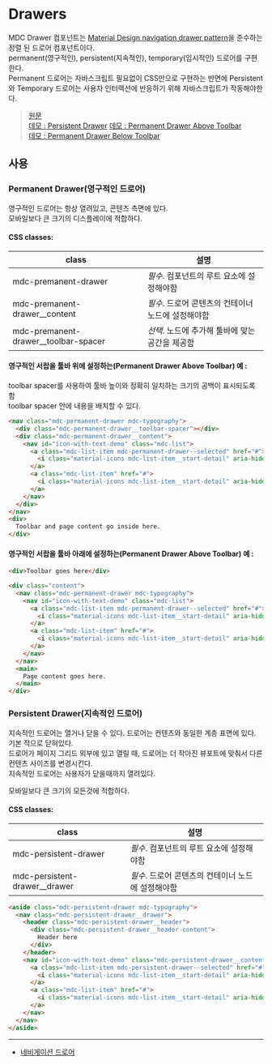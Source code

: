 # Drawers

MDC Drawer 컴포넌트는 [Material Design navigation drawer pattern](https://material.io/guidelines/patterns/navigation-drawer.html)을 준수하는 정렬 된 드로어 컴포넌트이다.  
permanent(영구적인), persistent(지속적인), temporary(임시적인) 드로어를 구현한다.  
Permanent 드로어는 자바스크립트 필요없이 CSS만으로 구현하는 반면에 Persistent와 Temporary 드로어는 사용자 인터렉션에 반응하기 위해 자바스크립트가 작동해야한다.

> [원문](https://material.io/components/web/catalog/drawers/)  
> [데모 : Persistent Drawer](https://material-components-web.appspot.com/drawer/persistent-drawer.html)
> [데모 : Permanent Drawer Above Toolbar](https://material-components-web.appspot.com/drawer/permanent-drawer-above-toolbar.html)  
> [데모 : Permanent Drawer Below Toolbar](https://material-components-web.appspot.com/drawer/permanent-drawer-below-toolbar.html)  
> 

## 사용

### Permanent Drawer(영구적인 드로어)

영구적인 드로어는 항상 열려있고, 콘텐츠 측면에 있다.  
모바일보다 큰 크기의 디스플레이에 적합하다.

#### CSS classes:

| class | 설명 |
| ------ | ------ |
| mdc-premanent-drawer | _필수_. 컴포넌트의 루트 요소에 설정해야함 |
| mdc-premanent-drawer__content | _필수_. 드로어 콘텐츠의 컨테이너 노드에 설정해야함 |
| mdc-premanent-drawer__toolbar-spacer | _선택_. 노드에 추가해 툴바에 맞는 공간을 제공함 |

#### 영구적인 서랍을 툴바 위에 설정하는(Permanent Drawer Above Toolbar) 예 : 

toolbar spacer를 사용하여 툴바 높이와 정확히 일치하는 크기의 공백이 표시되도록 함  
toolbar spacer 안에 내용을 배치할 수 있다.

```html
<nav class="mdc-permanent-drawer mdc-typography">
  <div class="mdc-permanent-drawer__toolbar-spacer"></div>
  <div class="mdc-permanent-drawer__content">
    <nav id="icon-with-text-demo" class="mdc-list">
      <a class="mdc-list-item mdc-permanent-drawer--selected" href="#">
        <i class="material-icons mdc-list-item__start-detail" aria-hidden="true">inbox</i>Inbox
      </a>
      <a class="mdc-list-item" href="#">
        <i class="material-icons mdc-list-item__start-detail" aria-hidden="true">star</i>Star
      </a>
    </nav>
  </div>
</nav>
<div>
  Toolbar and page content go inside here.
</div>
```

#### 영구적인 서랍을 툴바 아래에 설정하는(Permanent Drawer Above Toolbar) 예 :

```html
<div>Toolbar goes here</div>

<div class="content">
  <nav class="mdc-permanent-drawer mdc-typography">
    <nav id="icon-with-text-demo" class="mdc-list">
      <a class="mdc-list-item mdc-permanent-drawer--selected" href="#">
        <i class="material-icons mdc-list-item__start-detail" aria-hidden="true">inbox</i>Inbox
      </a>
      <a class="mdc-list-item" href="#">
        <i class="material-icons mdc-list-item__start-detail" aria-hidden="true">star</i>Star
      </a>
    </nav>
  </nav>
  <main>
    Page content goes here.
  </main>
</div>
```

### Persistent Drawer(지속적인 드로어)

지속적인 드로어는 열거나 닫을 수 있다. 드로어는 컨텐츠와 동일한 계층 표면에 있다. 기본 적으로 닫혀있다.  
드로어가 페이지 그리드 외부에 있고 열릴 때, 드로어는 더 작아진 뷰포트에 맞춰서 다른 컨텐츠 사이즈를 변경시킨다.  
지속적인 드로어는 사용자가 닫을때까지 열려있다.

모바일보다 큰 크기의 모든것에 적합하다.

#### CSS classes:

| class | 설명 |
| ------ | ------ |
| mdc-persistent-drawer | _필수_. 컴포넌트의 루트 요소에 설정해야함 |
| mdc-persistent-drawer__drawer | _필수_. 드로어 콘텐츠의 컨테이너 노드에 설정해야함 |

```html
<aside class="mdc-persistent-drawer mdc-typography">
  <nav class="mdc-persistent-drawer__drawer">
    <header class="mdc-persistent-drawer__header">
      <div class="mdc-persistent-drawer__header-content">
        Header here
      </div>
    </header>
    <nav id="icon-with-text-demo" class="mdc-persistent-drawer__content mdc-list">
      <a class="mdc-list-item mdc-persistent-drawer--selected" href="#">
        <i class="material-icons mdc-list-item__start-detail" aria-hidden="true">inbox</i>Inbox
      </a>
      <a class="mdc-list-item" href="#">
        <i class="material-icons mdc-list-item__start-detail" aria-hidden="true">star</i>Star
      </a>
    </nav>
  </nav>
</aside>
```


***

+ [네비게이션 드로어](http://davidlab.net/google-design-ko/patterns/navigation-drawer.html)